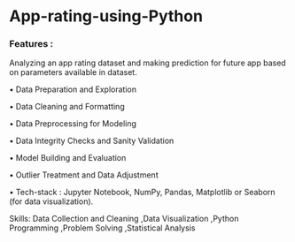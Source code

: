 # App-rating-using-Python

### Features :
Analyzing an app rating dataset and making prediction for future app based on parameters available in dataset.

• Data Preparation and Exploration 

• Data Cleaning and Formatting

• Data Preprocessing for Modeling 

• Data Integrity Checks and Sanity Validation 

• Model Building and Evaluation 

• Outlier Treatment and Data Adjustment 

• Tech-stack : Jupyter Notebook, NumPy, Pandas, Matplotlib or Seaborn (for data visualization). 

Skills: Data Collection and Cleaning ,Data Visualization ,Python Programming ,Problem Solving ,Statistical Analysis 
